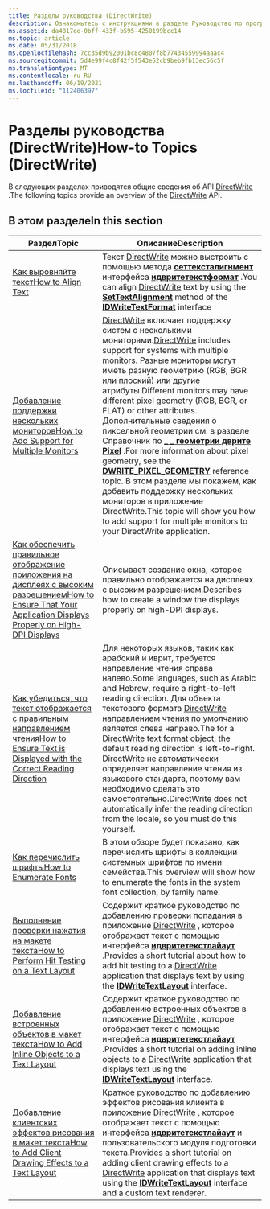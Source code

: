 ```yaml
---
title: Разделы руководства (DirectWrite)
description: Ознакомьтесь с инструкциями в разделе Руководство по программированию API DirectWrite. DirectWrite позволяет приложениям Windows расширять возможности текста для пользовательского интерфейса и документов.
ms.assetid: da4817ee-0bff-433f-b595-4250199bcc14
ms.topic: article
ms.date: 05/31/2018
ms.openlocfilehash: 7cc35d9b92001bc8c4807f8b77434559994aaac4
ms.sourcegitcommit: 5d4e99f4c8f42f5f543e52cb9beb9fb13ec56c5f
ms.translationtype: MT
ms.contentlocale: ru-RU
ms.lasthandoff: 06/19/2021
ms.locfileid: "112406397"
---
```

# <a name="how-to-topics-directwrite"></a><span data-ttu-id="c044a-104">Разделы руководства (DirectWrite)</span><span class="sxs-lookup"><span data-stu-id="c044a-104">How-to Topics (DirectWrite)</span></span>

<span data-ttu-id="c044a-105">В следующих разделах приводятся общие сведения об API [DirectWrite](direct-write-portal.md) .</span><span class="sxs-lookup"><span data-stu-id="c044a-105">The following topics provide an overview of the [DirectWrite](direct-write-portal.md) API.</span></span>

## <a name="in-this-section"></a><span data-ttu-id="c044a-106">В этом разделе</span><span class="sxs-lookup"><span data-stu-id="c044a-106">In this section</span></span>



| <span data-ttu-id="c044a-107">Раздел</span><span class="sxs-lookup"><span data-stu-id="c044a-107">Topic</span></span>                                                                                                                                                                   | <span data-ttu-id="c044a-108">Описание</span><span class="sxs-lookup"><span data-stu-id="c044a-108">Description</span></span>                                                                                                                                                                                                                                                                                                                                                                                                                           |
|-------------------------------------------------------------------------------------------------------------------------------------------------------------------------|---------------------------------------------------------------------------------------------------------------------------------------------------------------------------------------------------------------------------------------------------------------------------------------------------------------------------------------------------------------------------------------------------------------------------------------|
| [<span data-ttu-id="c044a-109">Как выровняйте текст</span><span class="sxs-lookup"><span data-stu-id="c044a-109">How to Align Text</span></span>](how-to-align-text.md)<br/>                                                                                                                   | <span data-ttu-id="c044a-110">Текст [DirectWrite](direct-write-portal.md) можно выстроить с помощью метода [**сеттексталигнмент**](/windows/win32/api/dwrite/nf-dwrite-idwritetextformat-settextalignment) интерфейса [**идвритетекстформат**](/windows/win32/api/dwrite/nn-dwrite-idwritetextformat) .</span><span class="sxs-lookup"><span data-stu-id="c044a-110">You can align [DirectWrite](direct-write-portal.md) text by using the [**SetTextAlignment**](/windows/win32/api/dwrite/nf-dwrite-idwritetextformat-settextalignment) method of the [**IDWriteTextFormat**](/windows/win32/api/dwrite/nn-dwrite-idwritetextformat) interface</span></span><br/>                                                                                                                                                                                                               |
| [<span data-ttu-id="c044a-111">Добавление поддержки нескольких мониторов</span><span class="sxs-lookup"><span data-stu-id="c044a-111">How to Add Support for Multiple Monitors</span></span>](how-to-add-support-for-multiple-monitors.md)<br/>                                                                     | <span data-ttu-id="c044a-112">[DirectWrite](direct-write-portal.md) включает поддержку систем с несколькими мониторами.</span><span class="sxs-lookup"><span data-stu-id="c044a-112">[DirectWrite](direct-write-portal.md) includes support for systems with multiple monitors.</span></span> <span data-ttu-id="c044a-113">Разные мониторы могут иметь разную геометрию (RGB, BGR или плоский) или другие атрибуты.</span><span class="sxs-lookup"><span data-stu-id="c044a-113">Different monitors may have different pixel geometry (RGB, BGR, or FLAT) or other attributes.</span></span> <span data-ttu-id="c044a-114">Дополнительные сведения о пиксельной геометрии см. в разделе Справочник по [**\_ \_ геометрии дврите Pixel**](/windows/win32/api/dwrite/ne-dwrite-dwrite_pixel_geometry) .</span><span class="sxs-lookup"><span data-stu-id="c044a-114">For more information about pixel geometry, see the [**DWRITE\_PIXEL\_GEOMETRY**](/windows/win32/api/dwrite/ne-dwrite-dwrite_pixel_geometry) reference topic.</span></span> <span data-ttu-id="c044a-115">В этом разделе мы покажем, как добавить поддержку нескольких мониторов в приложение DirectWrite.</span><span class="sxs-lookup"><span data-stu-id="c044a-115">This topic will show you how to add support for multiple monitors to your DirectWrite application.</span></span> <br/> |
| [<span data-ttu-id="c044a-116">Как обеспечить правильное отображение приложения на дисплеях с высоким разрешением</span><span class="sxs-lookup"><span data-stu-id="c044a-116">How to Ensure That Your Application Displays Properly on High-DPI Displays</span></span>](how-to-ensure-that-your-application-displays-properly-on-high-dpi-displays.md)<br/> | <span data-ttu-id="c044a-117">Описывает создание окна, которое правильно отображается на дисплеях с высоким разрешением.</span><span class="sxs-lookup"><span data-stu-id="c044a-117">Describes how to create a window the displays properly on high-DPI displays.</span></span><br/>                                                                                                                                                                                                                                                                                                                                               |
| [<span data-ttu-id="c044a-118">Как убедиться, что текст отображается с правильным направлением чтения</span><span class="sxs-lookup"><span data-stu-id="c044a-118">How to Ensure Text is Displayed with the Correct Reading Direction</span></span>](how-to-ensure-text-is-displayed-with-the-correct-reading-direction.md)<br/>                 | <span data-ttu-id="c044a-119">Для некоторых языков, таких как арабский и иврит, требуется направление чтения справа налево.</span><span class="sxs-lookup"><span data-stu-id="c044a-119">Some languages, such as Arabic and Hebrew, require a right-to-left reading direction.</span></span> <span data-ttu-id="c044a-120">Для объекта текстового формата [DirectWrite](direct-write-portal.md) направлением чтения по умолчанию является слева направо.</span><span class="sxs-lookup"><span data-stu-id="c044a-120">The for a [DirectWrite](direct-write-portal.md) text format object, the default reading direction is left-to-right.</span></span> <span data-ttu-id="c044a-121">DirectWrite не автоматически определяет направление чтения из языкового стандарта, поэтому вам необходимо сделать это самостоятельно.</span><span class="sxs-lookup"><span data-stu-id="c044a-121">DirectWrite does not automatically infer the reading direction from the locale, so you must do this yourself.</span></span><br/>                                                                                                   |
| [<span data-ttu-id="c044a-122">Как перечислить шрифты</span><span class="sxs-lookup"><span data-stu-id="c044a-122">How to Enumerate Fonts</span></span>](font-enumeration.md)<br/>                                                                                                               | <span data-ttu-id="c044a-123">В этом обзоре будет показано, как перечислить шрифты в коллекции системных шрифтов по имени семейства.</span><span class="sxs-lookup"><span data-stu-id="c044a-123">This overview will show how to enumerate the fonts in the system font collection, by family name.</span></span><br/>                                                                                                                                                                                                                                                                                                                          |
| [<span data-ttu-id="c044a-124">Выполнение проверки нажатия на макете текста</span><span class="sxs-lookup"><span data-stu-id="c044a-124">How to Perform Hit Testing on a Text Layout</span></span>](how-to-perform-hit-testing-on-a-text-layout.md)<br/>                                                               | <span data-ttu-id="c044a-125">Содержит краткое руководство по добавлению проверки попадания в приложение [DirectWrite](direct-write-portal.md) , которое отображает текст с помощью интерфейса [**идвритетекстлайаут**](/windows/win32/api/dwrite/nn-dwrite-idwritetextlayout) .</span><span class="sxs-lookup"><span data-stu-id="c044a-125">Provides a short tutorial about how to add hit testing to a [DirectWrite](direct-write-portal.md) application that displays text by using the [**IDWriteTextLayout**](/windows/win32/api/dwrite/nn-dwrite-idwritetextlayout) interface.</span></span> <br/>                                                                                                                                                                                                                  |
| [<span data-ttu-id="c044a-126">Добавление встроенных объектов в макет текста</span><span class="sxs-lookup"><span data-stu-id="c044a-126">How to Add Inline Objects to a Text Layout</span></span>](how-to-add-inline-objects-to-a-text-layout.md)<br/>                                                                 | <span data-ttu-id="c044a-127">Содержит краткое руководство по добавлению встроенных объектов в приложение [DirectWrite](direct-write-portal.md) , которое отображает текст с помощью интерфейса [**идвритетекстлайаут**](/windows/win32/api/dwrite/nn-dwrite-idwritetextlayout) .</span><span class="sxs-lookup"><span data-stu-id="c044a-127">Provides a short tutorial on adding inline objects to a [DirectWrite](direct-write-portal.md) application that displays text using the [**IDWriteTextLayout**](/windows/win32/api/dwrite/nn-dwrite-idwritetextlayout) interface.</span></span> <br/>                                                                                                                                                                                                                         |
| [<span data-ttu-id="c044a-128">Добавление клиентских эффектов рисования в макет текста</span><span class="sxs-lookup"><span data-stu-id="c044a-128">How to Add Client Drawing Effects to a Text Layout</span></span>](how-to-add-custom-drawing-efffects-to-a-text-layout.md)<br/>                                                | <span data-ttu-id="c044a-129">Краткое руководство по добавлению эффектов рисования клиента в приложение [DirectWrite](direct-write-portal.md) , которое отображает текст с помощью интерфейса [**идвритетекстлайаут**](/windows/win32/api/dwrite/nn-dwrite-idwritetextlayout) и пользовательского модуля подготовки текста.</span><span class="sxs-lookup"><span data-stu-id="c044a-129">Provides a short tutorial on adding client drawing effects to a [DirectWrite](direct-write-portal.md) application that displays text using the [**IDWriteTextLayout**](/windows/win32/api/dwrite/nn-dwrite-idwritetextlayout) interface and a custom text renderer.</span></span> <br/>                                                                                                                                                                                      |



 

 

